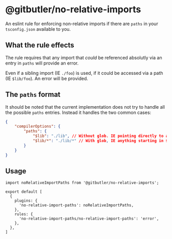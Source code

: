 # @gitbutler/no-relative-imports

An eslint rule for enforcing non-relative imports if there are `paths` in your `tsconfig.json` available to you.

## What the rule effects

The rule requires that any import that _could_ be referenced absolutly via an entry in `paths` will provide an error.

Even if a sibling import (IE `./foo`) is used, if it could be accessed via a path (IE `$lib/foo`). An error will be provided.

## The `paths` format

It should be noted that the current implementation does not try to handle all the possible `paths` entries. Instead it handles the two common cases:

```json
{
	"compilerOptions": {
		"paths": {
			"$lib": "./lib", // Without glob. IE pointing directly to a file
			"$lib/*": "./lib/*" // With glob, IE anything starting in $lib/
		}
	}
}
```

## Usage

```
import noRelativeImportPaths from '@gitbutler/no-relative-imports';

export default [
  {
    plugins: {
      'no-relative-import-paths': noRelativeImportPaths,
    },
    rules: {
      'no-relative-import-paths/no-relative-import-paths': 'error',
    },
  },
]
```
